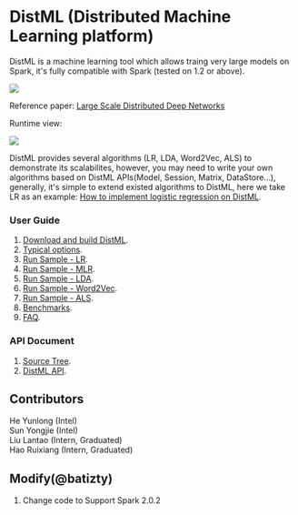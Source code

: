 # DistML (Distributed Machine Learning platform)

  DistML is a machine learning tool which allows traing very large models on Spark, it's fully compatible with Spark (tested on 1.2 or above).
  
  <img src=https://github.com/intel-machine-learning/DistML/blob/master/doc/architect.png>
  
  Reference paper: [Large Scale Distributed Deep Networks](http://research.google.com/archive/large_deep_networks_nips2012.html)
  
  
  Runtime view:
  
  <img src=https://github.com/intel-machine-learning/DistML/blob/master/doc/runtime.png>
  
  DistML provides several algorithms (LR, LDA, Word2Vec, ALS) to demonstrate its scalabilites, however, you may need to write your own algorithms based on DistML APIs(Model, Session, Matrix, DataStore...), generally, it's simple to extend existed algorithms to DistML, here we take LR as an example: [How to implement logistic regression on DistML](https://github.com/intel-machine-learning/DistML/tree/master/doc/lr-implementation.md).

### User Guide
  1. [Download and build DistML](https://github.com/intel-machine-learning/DistML/tree/master/doc/build.md).
  2. [Typical options](https://github.com/intel-machine-learning/DistML/tree/master/doc/options.md).
  3. [Run Sample - LR](https://github.com/intel-machine-learning/DistML/tree/master/doc/sample_lr.md).
  4. [Run Sample - MLR](https://github.com/intel-machine-learning/DistML/tree/master/doc/sample_mlr.md).
  5. [Run Sample - LDA](https://github.com/intel-machine-learning/DistML/tree/master/doc/sample_lda.md).
  6. [Run Sample - Word2Vec](https://github.com/intel-machine-learning/DistML/tree/master/doc/sample_word2vec.md).
  7. [Run Sample - ALS](https://github.com/intel-machine-learning/DistML/tree/master/doc/sample_als.md).
  8. [Benchmarks](https://github.com/intel-machine-learning/DistML/tree/master/doc/benchmarks.md).
  9. [FAQ](https://github.com/intel-machine-learning/DistML/tree/master/doc/faq.md).

### API Document
  1. [Source Tree](https://github.com/intel-machine-learning/DistML/tree/master/doc/src_tree.md).
  2. [DistML API](https://github.com/intel-machine-learning/DistML/tree/master/doc/api.md).


## Contributors
  He Yunlong (Intel)<br>
  Sun Yongjie (Intel)<br>
  Liu Lantao (Intern, Graduated)<br>
  Hao Ruixiang (Intern, Graduated)<br>
  
## Modify(@batizty)
1. Change code to Support Spark 2.0.2
